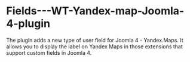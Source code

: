 # Fields---WT-Yandex-map-Joomla-4-plugin
The plugin adds a new type of user field for Joomla 4 - Yandex.Maps. It allows you to display the label on Yandex Maps in those extensions that support custom fields in Joomla 4.

